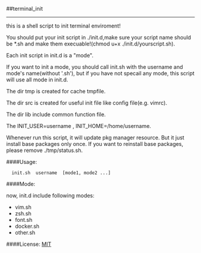 ##terminal_init
****

this is a shell script to init terminal enviroment!

You should put your init script in ./init.d,make sure your script name should be *.sh and make them execuable!(chmod u+x ./init.d/yourscript.sh). 

Each init script in init.d is a "mode".

If you want to init a mode, you should call init.sh with  the username and mode's name(without '.sh'), but if you have not specail any mode, this script will use all mode in init.d.

The dir tmp is created for cache tmpfile.

The dir src is created for useful init file like config file(e.g. vimrc).

The dir lib include common function file.

The INIT\_USER=username , INIT\_HOME=/home/username.

Whenever run this script, it will update pkg manager resource. But it just install base packages
only once. If you want to reinstall base packages, please remove ./tmp/status.sh.

####Usage: 

      init.sh  username  [mode1, mode2 ...]

####Mode:

now, init.d include following modes:

* vim.sh
* zsh.sh
* font.sh
* docker.sh
* other.sh

####License:
[MIT](https://github.com/MephistoMMM/terminal_init/blob/master/LICENSE)

